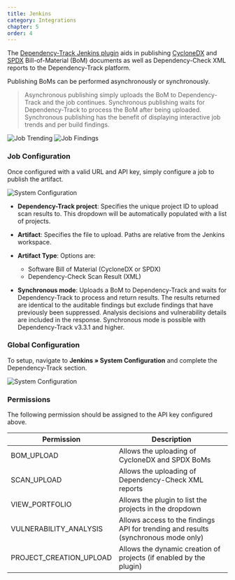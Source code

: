 ```yaml
---
title: Jenkins
category: Integrations
chapter: 5
order: 4
---
```


The [Dependency-Track Jenkins plugin] aids in publishing [CycloneDX] and [SPDX] Bill-of-Material (BoM) documents as 
well as Dependency-Check XML reports to the Dependency-Track platform.

Publishing BoMs can be performed asynchronously or synchronously.

> Asynchronous publishing simply uploads the BoM to Dependency-Track and the job continues. Synchronous publishing
waits for Dependency-Track to process the BoM after being uploaded. Synchronous publishing has the benefit of 
displaying interactive job trends and per build findings.

![Job Trending](/images/screenshots/jenkins-job-trend.png)
![Job Findings](/images/screenshots/jenkins-job-findings.png)

### Job Configuration
Once configured with a valid URL and API key, simply configure a job to publish the artifact.

![System Configuration](/images/screenshots/jenkins-job-publish.png)

* **Dependency-Track project**: Specifies the unique project ID to upload scan results to. This dropdown will be
automatically populated with a list of projects.

* **Artifact**: Specifies the file to upload. Paths are relative from the Jenkins workspace.

* **Artifact Type**: Options are:
  * Software Bill of Material (CycloneDX or SPDX) 
  * Dependency-Check Scan Result (XML)
  
* **Synchronous mode**: Uploads a BoM to Dependency-Track and waits for Dependency-Track to process and return results.
The results returned are identical to the auditable findings but exclude findings that have previously been suppressed. 
Analysis decisions and vulnerability details are included in the response. Synchronous mode is possible with 
Dependency-Track v3.3.1 and higher.
  
### Global Configuration
To setup, navigate to **Jenkins &raquo; System Configuration** and complete the Dependency-Track section.

![System Configuration](/images/screenshots/jenkins-global-odt.png)

### Permissions
The following permission should be assigned to the API key configured above.

| Permission | Description |
| ------|-------------|
| BOM_UPLOAD | Allows the uploading of CycloneDX and SPDX BoMs |
| SCAN_UPLOAD | Allows the uploading of Dependency-Check XML reports |
| VIEW_PORTFOLIO | Allows the plugin to list the projects in the dropdown |
| VULNERABILITY_ANALYSIS | Allows access to the findings API for trending and results (synchronous mode only) |
| PROJECT_CREATION_UPLOAD | Allows the dynamic creation of projects (if enabled by the plugin) |


[CycloneDX]: https://cyclonedx.org
[SPDX]: https://spdx.org
[Dependency-Track Jenkins plugin]: https://plugins.jenkins.io/dependency-track
